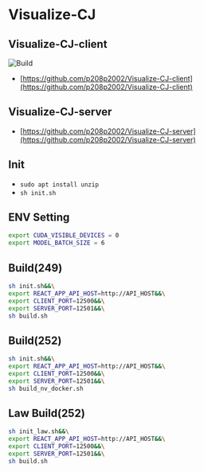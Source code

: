 # Visualize-CJ
## Visualize-CJ-client
![Build](https://github.com/p208p2002/Visualize-CJ-client/workflows/Build/badge.svg?branch=master)
- [https://github.com/p208p2002/Visualize-CJ-client](https://github.com/p208p2002/Visualize-CJ-client)
## Visualize-CJ-server
- [https://github.com/p208p2002/Visualize-CJ-server](https://github.com/p208p2002/Visualize-CJ-server)
## Init
- `sudo apt install unzip`
- `sh init.sh`

## ENV Setting
```sh
export CUDA_VISIBLE_DEVICES = 0
export MODEL_BATCH_SIZE = 6
```

## Build(249)
```sh
sh init.sh&&\
export REACT_APP_API_HOST=http://API_HOST&&\
export CLIENT_PORT=12500&&\
export SERVER_PORT=12501&&\
sh build.sh
```

## Build(252)
``` sh
sh init.sh&&\
export REACT_APP_API_HOST=http://API_HOST&&\
export CLIENT_PORT=12500&&\
export SERVER_PORT=12501&&\
sh build_nv_docker.sh
```

## Law Build(252)
``` sh
sh init_law.sh&&\
export REACT_APP_API_HOST=http://API_HOST&&\
export CLIENT_PORT=12500&&\
export SERVER_PORT=12501&&\
sh build.sh
```
